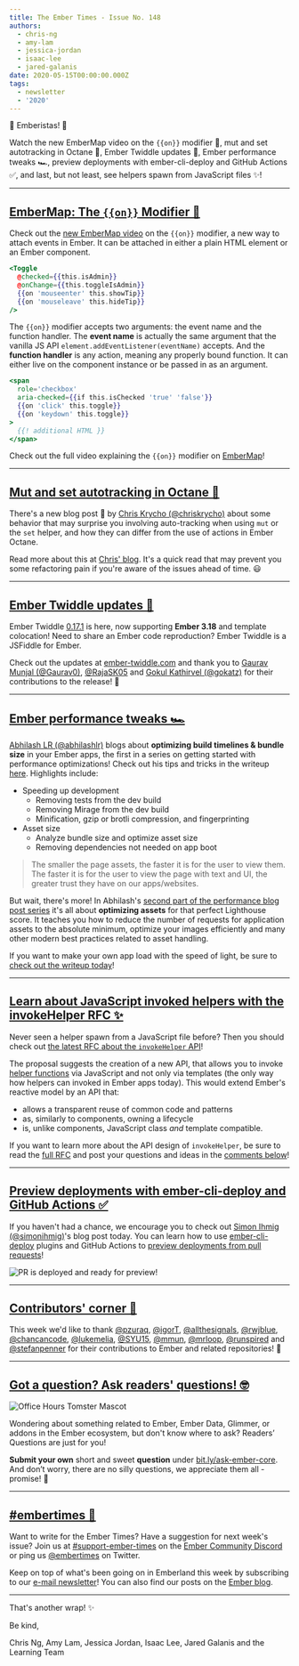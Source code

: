 ```yaml
---
title: The Ember Times - Issue No. 148
authors:
  - chris-ng
  - amy-lam
  - jessica-jordan
  - isaac-lee
  - jared-galanis
date: 2020-05-15T00:00:00.000Z
tags:
  - newsletter
  - '2020'
---
```



👋 Emberistas! 🐹

Watch the new EmberMap video on the `{{on}}` modifier 🔦,
mut and set autotracking in Octane 📖,
Ember Twiddle updates 🌟,
Ember performance tweaks 🏎,
preview deployments with ember-cli-deploy and GitHub Actions ✅,
and last, but not least, see helpers spawn from JavaScript files ✨!

<!-- READMORE -->

---

## [EmberMap: The `{{on}}` Modifier 🔦](https://embermap.com/topics/what-s-new-in-ember/the-on-modifier-3-11)

Check out the [new EmberMap video](https://twitter.com/ember_map/status/1255510563163197442) on the `{{on}}` modifier, a new way to attach events in Ember. It can be attached in either a plain HTML element or an Ember component.

```hbs
<Toggle
  @checked={{this.isAdmin}}
  @onChange={{this.toggleIsAdmin}}
  {{on 'mouseenter' this.showTip}}
  {{on 'mouseleave' this.hideTip}}
/>
```

The `{{on}}` modifier accepts two arguments: the event name and the function handler. The **event name** is actually the same argument that the vanilla JS API `element.addEventListener(eventName)` accepts. And the **function handler** is any action, meaning any properly bound function. It can either live on the component instance or be passed in as an argument.

```hbs
<span
  role='checkbox'
  aria-checked={{if this.isChecked 'true' 'false'}}
  {{on 'click' this.toggle}}
  {{on 'keydown' this.toggle}}
>
  {{! additional HTML }}
</span>
```

Check out the full video explaining the `{{on}}` modifier on [EmberMap](https://embermap.com/topics/what-s-new-in-ember/the-on-modifier-3-11)!

---

## [Mut and set autotracking in Octane 📖](https://v5.chriskrycho.com/journal/mut-and-set-and-auto-tracking-in-ember-octane/)

There's a new blog post 🎉 by [Chris Krycho (@chriskrycho)](https://github.com/chriskrycho) about some behavior that may surprise you involving auto-tracking when using `mut` or the `set` helper, and how they can differ from the use of actions in Ember Octane.

Read more about this at [Chris' blog](https://v5.chriskrycho.com/journal/mut-and-set-and-auto-tracking-in-ember-octane/). It's a quick read that may prevent you some refactoring pain if you're aware of the issues ahead of time. 😃 

---

## [Ember Twiddle updates 🌟](https://twitter.com/gaurav9576/status/1259933735442698242)

Ember Twiddle [0.17.1](https://github.com/ember-cli/ember-twiddle/releases/tag/v0.17.1) is here, now supporting **Ember 3.18** and template colocation! Need to share an Ember code reproduction? Ember Twiddle is a JSFiddle for Ember. 

Check out the updates at [ember-twiddle.com](https://t.co/PMkoyGsnSv?amp=1) and thank you to [Gaurav Munjal (@Gaurav0)](https://github.com/Gaurav0), [@RajaSK05](https://github.com/RajaSK05) and [Gokul Kathirvel
(@gokatz)](https://github.com/gokatz) for their contributions to the release! 👏

---

## [Ember performance tweaks 🏎](https://abhilashlr.in/ember-performance-tweaks-part-1)

[Abhilash LR (@abhilashlr)](https://github.com/abhilashlr) blogs about **optimizing build timelines & bundle size** in your Ember apps, the first in a series on getting started with performance optimizations! Check out his tips and tricks in the writeup [here](https://abhilashlr.in/ember-performance-tweaks-part-1). Highlights include:

* Speeding up development
    * Removing tests from the dev build
    * Removing Mirage from the dev build
    * Minification, gzip or brotli compression, and fingerprinting
* Asset size
    * Analyze bundle size and optimize asset size
    * Removing dependencies not needed on app boot

> The smaller the page assets, the faster it is for the user to view them. The faster it is for the user to view the page with text and UI, the greater trust they have on our apps/websites.

But wait, there's more! In Abhilash's [second part of the performance blog post series](https://abhilashlr.in/ember-performance-tweaks-part-2) it's all about **optimizing assets** for that perfect Lighthouse score. It teaches you how to reduce the number of requests for application assets to the absolute minimum, optimize your images efficiently and many other modern best practices related to asset handling.

If you want to make your own app load with the speed of light, be sure to [check out the writeup today](https://abhilashlr.in/ember-performance-tweaks-part-2)!

---

## [Learn about JavaScript invoked helpers with the invokeHelper RFC ✨](https://github.com/emberjs/rfcs/pull/626)

Never seen a helper spawn from a JavaScript file before? Then you should check out [the latest RFC about the `invokeHelper` API](https://github.com/emberjs/rfcs/pull/626)!

The proposal suggests the creation of a new API, that allows you to invoke [helper functions](https://guides.emberjs.com/release/components/helper-functions/) via JavaScript and not only via templates (the only way how helpers can invoked in Ember apps today).
This would extend Ember's reactive model by an API that:

* allows a transparent reuse of common code and patterns
* as, similarly to components, owning a lifecycle
* is, unlike components, JavaScript class _and_ template compatible.

If you want to learn more about the API design of `invokeHelper`, be sure to read the [full RFC](https://github.com/emberjs/rfcs/blob/invoke-helper/text/0626-invoke-helper.md) and post your questions and ideas in the [comments below](https://github.com/emberjs/rfcs/pull/626)!

---

## [Preview deployments with ember-cli-deploy and GitHub Actions ✅](https://www.kaliber5.de/en/blog/preview-deployments-with-ember-cli-deploy-and-github-actions/)

If you haven't had a chance, we encourage you to check out [Simon Ihmig (@simonihmig)](https://github.com/simonihmig)'s blog post today. You can learn how to use [ember-cli-deploy](http://ember-cli-deploy.com/) plugins and GitHub Actions to [preview deployments from pull requests](https://www.kaliber5.de/en/blog/preview-deployments-with-ember-cli-deploy-and-github-actions/)!

![PR is deployed and ready for preview!](https://www.kaliber5.de/assets/images/gh-deployment-comment.png)

---

## [Contributors' corner 👏](https://guides.emberjs.com/release/contributing/repositories/)

<p>This week we'd like to thank <a href="https://github.com/pzuraq" target="gh-user">@pzuraq</a>, <a href="https://github.com/igorT" target="gh-user">@igorT</a>, <a href="https://github.com/allthesignals" target="gh-user">@allthesignals</a>, <a href="https://github.com/rwjblue" target="gh-user">@rwjblue</a>, <a href="https://github.com/chancancode" target="gh-user">@chancancode</a>, <a href="https://github.com/lukemelia" target="gh-user">@lukemelia</a>, <a href="https://github.com/SYU15" target="gh-user">@SYU15</a>, <a href="https://github.com/mmun" target="gh-user">@mmun</a>, <a href="https://github.com/mrloop" target="gh-user">@mrloop</a>, <a href="https://github.com/runspired" target="gh-user">@runspired</a> and <a href="https://github.com/stefanpenner" target="gh-user">@stefanpenner</a>  for their contributions to Ember and related repositories! 💖</p>

---

## [Got a question? Ask readers' questions! 🤓](https://docs.google.com/forms/d/e/1FAIpQLScqu7Lw_9cIkRtAiXKitgkAo4xX_pV1pdCfMJgIr6Py1V-9Og/viewform)

<div class="blog-row">
  <img class="float-right small transparent padded" alt="Office Hours Tomster Mascot" title="Readers' Questions" src="/images/tomsters/officehours.png" />

  <p>Wondering about something related to Ember, Ember Data, Glimmer, or addons in the Ember ecosystem, but don't know where to ask? Readers’ Questions are just for you!</p>

  <p><strong>Submit your own</strong> short and sweet <strong>question</strong> under <a href="https://bit.ly/ask-ember-core" target="rq">bit.ly/ask-ember-core</a>. And don’t worry, there are no silly questions, we appreciate them all - promise! 🤞</p>
</div>

---

## [#embertimes 📰](https://blog.emberjs.com/tags/newsletter.html)

Want to write for the Ember Times? Have a suggestion for next week's issue? Join us at [#support-ember-times](https://discordapp.com/channels/480462759797063690/485450546887786506) on the [Ember Community Discord](https://discordapp.com/invite/zT3asNS) or ping us [@embertimes](https://twitter.com/embertimes) on Twitter.

Keep on top of what's been going on in Emberland this week by subscribing to our [e-mail newsletter](https://the-emberjs-times.ongoodbits.com/)! You can also find our posts on the [Ember blog](https://emberjs.com/blog/tags/newsletter.html).

---

That's another wrap! ✨

Be kind,

Chris Ng, Amy Lam, Jessica Jordan, Isaac Lee, Jared Galanis and the Learning Team
